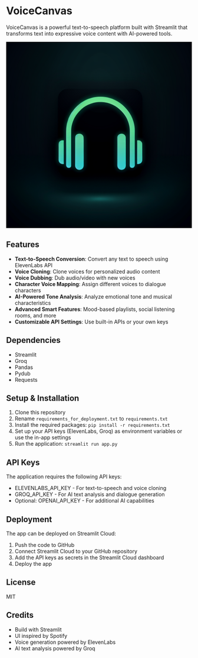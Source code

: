 # VoiceCanvas

VoiceCanvas is a powerful text-to-speech platform built with Streamlit that transforms text into expressive voice content with AI-powered tools.

![VoiceCanvas Screenshot](static/images/generated-icon.png)

## Features

- **Text-to-Speech Conversion**: Convert any text to speech using ElevenLabs API
- **Voice Cloning**: Clone voices for personalized audio content
- **Voice Dubbing**: Dub audio/video with new voices
- **Character Voice Mapping**: Assign different voices to dialogue characters
- **AI-Powered Tone Analysis**: Analyze emotional tone and musical characteristics
- **Advanced Smart Features**: Mood-based playlists, social listening rooms, and more
- **Customizable API Settings**: Use built-in APIs or your own keys

## Dependencies

- Streamlit
- Groq
- Pandas
- Pydub
- Requests

## Setup & Installation

1. Clone this repository
2. Rename `requirements_for_deployment.txt` to `requirements.txt`
3. Install the required packages: `pip install -r requirements.txt`
4. Set up your API keys (ElevenLabs, Groq) as environment variables or use the in-app settings
5. Run the application: `streamlit run app.py`

## API Keys

The application requires the following API keys:
- ELEVENLABS_API_KEY - For text-to-speech and voice cloning
- GROQ_API_KEY - For AI text analysis and dialogue generation
- Optional: OPENAI_API_KEY - For additional AI capabilities

## Deployment

The app can be deployed on Streamlit Cloud:
1. Push the code to GitHub
2. Connect Streamlit Cloud to your GitHub repository
3. Add the API keys as secrets in the Streamlit Cloud dashboard
4. Deploy the app

## License

MIT

## Credits

- Build with Streamlit
- UI inspired by Spotify
- Voice generation powered by ElevenLabs
- AI text analysis powered by Groq